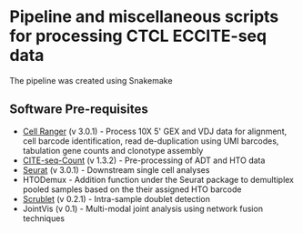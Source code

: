 # Pipeline and miscellaneous scripts for processing CTCL ECCITE-seq data
The pipeline was created using Snakemake

## Software Pre-requisites
  * [Cell Ranger] (v 3.0.1) - Process 10X 5' GEX and VDJ data for alignment, cell barcode identification, read de-duplication using UMI barcodes, tabulation gene counts and clonotype assembly
  * [CITE-seq-Count] (v 1.3.2) - Pre-processing of ADT and HTO data
  * [Seurat] (v 3.0.1) - Downstream single cell analyses
  * HTODemux - Addition function under the Seurat package to demultiplex pooled samples based on the their assigned HTO barcode
  * [Scrublet] (v 0.2.1) - Intra-sample doublet detection
  * JointVis (v 0.1) - Multi-modal joint analysis using network fusion techniques


  [Cell Ranger]: <https://support.10xgenomics.com/single-cell-gene-expression/software/pipelines/latest/installation>
  [CITE-seq-Count]: <https://github.com/Hoohm/CITE-seq-Count>
  [Seurat]: <https://satijalab.org/seurat/install.html>
  [Scrublet]: <https://github.com/AllonKleinLab/scrublet>